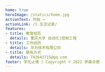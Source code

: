 ```yaml
---
home: true
heroImage: /statics/home.jpg
actionText: 开始 →
actionLink: /1.生活记录/
features:
- title: 教育经历
  details: 重庆大学 自动化|控制工程
- title: 工作经历
  details: 华为技术有限公司
- title: 联系方式
  details: 742643715@qq.com
footer: 学无止境 | Copyright © 2022 伊森沃德
---
```




